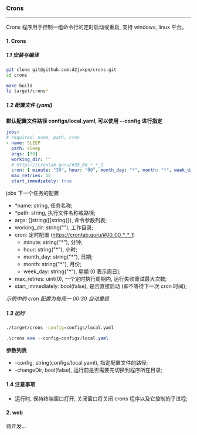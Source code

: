 ### Crons
---
Crons 程序用于控制一组命令行的定时启动或重启, 支持 windows, linux 平台。

#### 1. Crons
##### 1.1 安装与编译
```bash
git clone git@github.com:d2jvkpn/crons.git
cd crons

make build
ls target/crons*
```

##### 1.2 配置文件 (yaml)
**默认配置文件路径 configs/local.yaml, 可以使用 --config 进行指定**

```yaml
jobs:
# required: name, path, cron
- name: SLEEP
  path: sleep
  args: [70]
  working_dir: ""
  # https://crontab.guru/#30_00_*_*_1
  cron: { minute: "30", hour: "00", month_day: "*", month: "*", week_day: "1" }
  max_retries: 15
  start_immediately: true
```

jobs 下一个任务的配置
- *name: string, 任务名称;
- *path: string, 执行文件名称或路径;
- args: []string([]string{}), 命令参数列表;
- working_dir: string(""), 工作目录;
- cron: 定时配置 (https://crontab.guru/#00_00_*_*_1)
  - minute: string("*"), 分钟;
  - hour: string("*"), 小时;
  - month_day: string("*"), 日期;
  - month: string("*"), 月份;
  - week_day: string("*"), 星期 (0 表示周日);
- max_retries: uint(0), 一个定时执行周期内, 运行失败重试最大次数;
- start_immediately: bool(false), 是否直接启动 (即不等待下一次 cron 时间);

*示例中的 cron 配置为每周一 00:30 自动重启*

##### 1.3 运行
```bash
./target/crons -config=configs/local.yaml
```

```powershell
.\crons.exe --config=configs/local.yaml
```
**参数列表**
- -config, string(configs/local.yaml), 指定配置文件的路径;
- -changeDir, bool(false), 运行前是否需要先切换到程序所在目录;

#### 1.4 注意事项
- 运行时, 保持终端窗口打开, 关闭窗口将关闭 crons 程序以及它控制的子进程;

#### 2. web
待开发...
